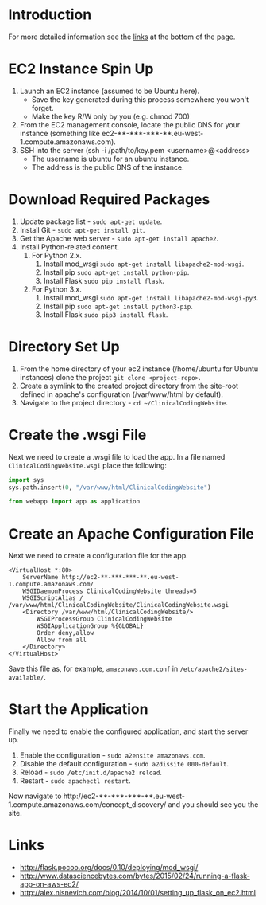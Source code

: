 # Introduction

For more detailed information see the [links](#Links) at the bottom of the page.

# EC2 Instance Spin Up

1. Launch an EC2 instance (assumed to be Ubuntu here).
    * Save the key generated during this process somewhere you won't forget.
    * Make the key R/W only by you (e.g. chmod 700)
2. From the EC2 management console, locate the public DNS for your instance (something like ec2-\*\*-\*\*\*-\*\*\*-\*\*.eu-west-1.compute.amazonaws.com).
3. SSH into the server (ssh -i /path/to/key.pem \<username\>@\<address\>
    * The username is ubuntu for an ubuntu instance.
    * The address is the public DNS of the instance.

# Download Required Packages

1. Update package list - `sudo apt-get update`.
2. Install Git - `sudo apt-get install git`.
3. Get the Apache web server - `sudo apt-get install apache2`.
4. Install Python-related content.
    1. For Python 2.x.
        1. Install mod_wsgi `sudo apt-get install libapache2-mod-wsgi`.
        2. Install pip `sudo apt-get install python-pip`.
        3. Install Flask `sudo pip install flask`.
    2. For Python 3.x.
        1. Install mod_wsgi `sudo apt-get install libapache2-mod-wsgi-py3`.
        2. Install pip `sudo apt-get install python3-pip`.
        3. Install Flask `sudo pip3 install flask`.

# Directory Set Up

1. From the home directory of your ec2 instance (/home/ubuntu for Ubuntu instances) clone the project `git clone <project-repo>`.
2. Create a symlink to the created project directory from the site-root defined in apache's configuration (/var/www/html by default).
3. Navigate to the project directory - `cd ~/ClinicalCodingWebsite`.

# Create the .wsgi File

Next we need to create a .wsgi file to load the app. In a file named `ClinicalCodingWebsite.wsgi` place the following:

```python
import sys
sys.path.insert(0, "/var/www/html/ClinicalCodingWebsite")

from webapp import app as application
```

# Create an Apache Configuration File

Next we need to create a configuration file for the app.

```
<VirtualHost *:80>
    ServerName http://ec2-**-***-***-**.eu-west-1.compute.amazonaws.com/
    WSGIDaemonProcess ClinicalCodingWebsite threads=5
    WSGIScriptAlias / /var/www/html/ClinicalCodingWebsite/ClinicalCodingWebsite.wsgi
    <Directory /var/www/html/ClinicalCodingWebsite/>
        WSGIProcessGroup ClinicalCodingWebsite
        WSGIApplicationGroup %{GLOBAL}
        Order deny,allow
        Allow from all
    </Directory>
</VirtualHost>
```

Save this file as, for example, `amazonaws.com.conf` in `/etc/apache2/sites-available/`. 

# Start the Application

Finally we need to enable the configured application, and start the server up.

1. Enable the configuration - `sudo a2ensite amazonaws.com`.
2. Disable the default configuration - `sudo a2dissite 000-default`.
3. Reload - `sudo /etc/init.d/apache2 reload`.
4. Restart - `sudo apachectl restart`.

Now navigate to http://ec2-*\*-\*\*\*-\*\*\*-\*\*.eu-west-1.compute.amazonaws.com/concept_discovery/ and you should see you the site.

# <a name="Links"></a>Links

* http://flask.pocoo.org/docs/0.10/deploying/mod_wsgi/
* http://www.datasciencebytes.com/bytes/2015/02/24/running-a-flask-app-on-aws-ec2/
* http://alex.nisnevich.com/blog/2014/10/01/setting_up_flask_on_ec2.html